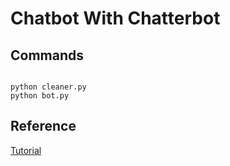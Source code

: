 # Chatbot With Chatterbot

## Commands

```

python cleaner.py
python bot.py
```

## Reference

[Tutorial](https://realpython.com/build-a-chatbot-python-chatterbot/#step-1-create-a-chatbot-using-python-chatterbot)
